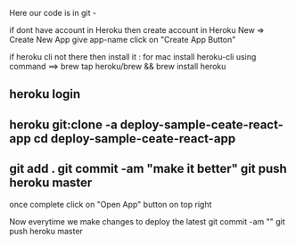 Here our code is in git - 

if dont have account in Heroku then create account in Heroku
New => Create New App
give app-name
click on "Create App Button"

if heroku cli not there then install it : for mac install heroku-cli using command ==> brew tap heroku/brew && brew install heroku


heroku login
----------------
heroku git:clone -a deploy-sample-ceate-react-app
cd deploy-sample-ceate-react-app
----------------
git add .
git commit -am "make it better"
git push heroku master
----------------
once complete click on "Open App" button on top right

Now everytime we make changes to deploy the latest 
git commit -am "<message>"
git push heroku master
